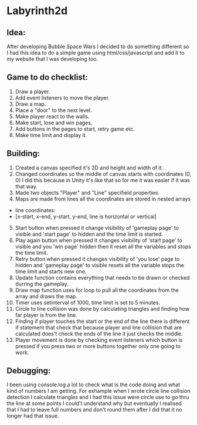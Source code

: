 # Labyrinth2d

## Idea:
After developing Bubble Space Wars I decided to do something different so I had this idea to do a simple game using html/css/javascript and add it to my website that I was developing too.

## Game to do checklist:

1. Draw a player.
2. Add event listeners to move the player.
3. Draw a map.
4. Place a "door" to the next level.
5. Make player react to the walls.
6. Make start, lose and win pages.
7. Add buttons in the pages to start, retry game etc.
8. Make time limit and display it.

## Building:

1. Created a canvas specified it's 2D and height and width of it.
2. Changed coordinates so the middle of canvas starts with coordinates (0, 0) I did this because in Unity it's like that so for me it was easier if it was that way.
3. Made two objects "Player" and "Line" specifield properties.
4. Maps are made from lines all the coordinates are stored in nested arrays 
* line coordinates:
* [x-start, x-end, y-start, y-end, line is horizontal or vertical]

5. Start button when pressed it change visibility of 'gameplay page' to visible and 'start page' to hidden and the time limit is started.
6. Play again button when pressed it changes visibility of 'start page' to visible and you 'win page' hidden then it reset all the variables and stops the time limit.
7. Retry button when pressed it changes visibility of 'you lose' page to hidden and 'gameplay page' to visible resets all the variable stops the time limit and starts new one.
8. Update function contains everything that needs to be drawn or checked durring the gameplay.
9. Draw map function uses for loop to pull all the coordinates from the array and draws the map.
10. Timer uses setinterval of 1000, time limit is set to 5 minutes.
11. Circle to line collision was done by calculating triangles and finding how far player is from the line.
12. Finding if player touches the start or the end of the line there is different if statement that check that because player and line collision that are calculated does't check the ends of the line it just checks the middle.
13. Player movement is done by checking event listeners which button is pressed if you press two or more buttons together only one going to work. 

## Debugging:

I been using console.log a lot to check what is the code doing and what kind of numbers I am getting. For exhample when I wrote circle line collision detection I calculate triangles and I had this issue were circle use to go thru the line at some points I could't understand why but eventually I realised that I had to leave full numbers and don't round them after I did that it no longer had that issue.

